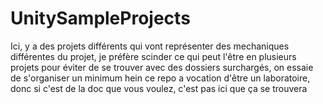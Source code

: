 # UnitySampleProjects 

Ici, y a des projets différents qui vont représenter des mechaniques différentes du projet, je préfère scinder ce qui peut l'être en plusieurs projets pour éviter de se trouver avec des dossiers surchargés, 
on essaie de s'organiser un minimum hein
ce repo a vocation d'être un laboratoire, donc si c'est de la doc que vous voulez, c'est pas ici que ça se trouvera

